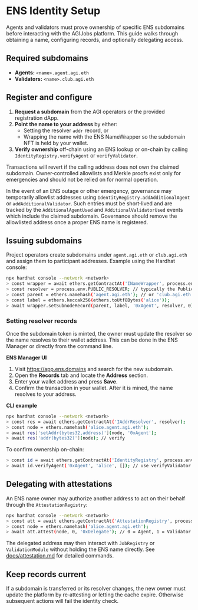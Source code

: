 # ENS Identity Setup

Agents and validators must prove ownership of specific ENS subdomains before interacting with the AGIJobs platform. This guide walks through obtaining a name, configuring records, and optionally delegating access.

## Required subdomains

- **Agents:** `<name>.agent.agi.eth`
- **Validators:** `<name>.club.agi.eth`

## Register and configure

1. **Request a subdomain** from the AGI operators or the provided registration dApp.
2. **Point the name to your address** by either:
   - Setting the resolver `addr` record, or
   - Wrapping the name with the ENS NameWrapper so the subdomain NFT is held by your wallet.
3. **Verify ownership** off-chain using an ENS lookup or on-chain by calling `IdentityRegistry.verifyAgent` or `verifyValidator`.

Transactions will revert if the calling address does not own the claimed subdomain. Owner‑controlled allowlists and Merkle proofs exist only for emergencies and should not be relied on for normal operation.

In the event of an ENS outage or other emergency, governance may
temporarily allowlist addresses using
`IdentityRegistry.addAdditionalAgent` or `addAdditionalValidator`.
Such entries must be short‑lived and are tracked by the
`AdditionalAgentUsed` and `AdditionalValidatorUsed` events which include
the claimed subdomain. Governance should remove the allowlisted address
once a proper ENS name is registered.

## Issuing subdomains

Project operators create subdomains under `agent.agi.eth` or `club.agi.eth` and assign them to participant addresses. Example using the Hardhat console:

```bash
npx hardhat console --network <network>
> const wrapper = await ethers.getContractAt('INameWrapper', process.env.NAME_WRAPPER);
> const resolver = process.env.PUBLIC_RESOLVER; // typically the PublicResolver
> const parent = ethers.namehash('agent.agi.eth'); // or 'club.agi.eth'
> const label = ethers.keccak256(ethers.toUtf8Bytes('alice'));
> await wrapper.setSubnodeRecord(parent, label, '0xAgent', resolver, 0);
```

### Setting resolver records

Once the subdomain token is minted, the owner must update the resolver so the name resolves to their wallet address. This can be done in the ENS Manager or directly from the command line.

**ENS Manager UI**

1. Visit <https://app.ens.domains> and search for the new subdomain.
2. Open the **Records** tab and locate the **Address** section.
3. Enter your wallet address and press **Save**.
4. Confirm the transaction in your wallet. After it is mined, the name resolves to your address.

**CLI example**

```bash
npx hardhat console --network <network>
> const res = await ethers.getContractAt('IAddrResolver', resolver);
> const node = ethers.namehash('alice.agent.agi.eth');
> await res['setAddr(bytes32,address)'](node, '0xAgent');
> await res['addr(bytes32)'](node); // verify
```

To confirm ownership on-chain:

```bash
> const id = await ethers.getContractAt('IdentityRegistry', process.env.IDENTITY_REGISTRY);
> await id.verifyAgent('0xAgent', 'alice', []); // use verifyValidator for validators
```

## Delegating with attestations

An ENS name owner may authorize another address to act on their behalf through the `AttestationRegistry`:

```bash
npx hardhat console --network <network>
> const att = await ethers.getContractAt('AttestationRegistry', process.env.ATTESTATION_REGISTRY);
> const node = ethers.namehash('alice.agent.agi.eth');
> await att.attest(node, 0, '0xDelegate'); // 0 = Agent, 1 = Validator
```

The delegated address may then interact with `JobRegistry` or `ValidationModule` without holding the ENS name directly. See [docs/attestation.md](attestation.md) for detailed commands.

## Keep records current

If a subdomain is transferred or its resolver changes, the new owner must update the platform by re‑attesting or letting the cache expire. Otherwise subsequent actions will fail the identity check.
